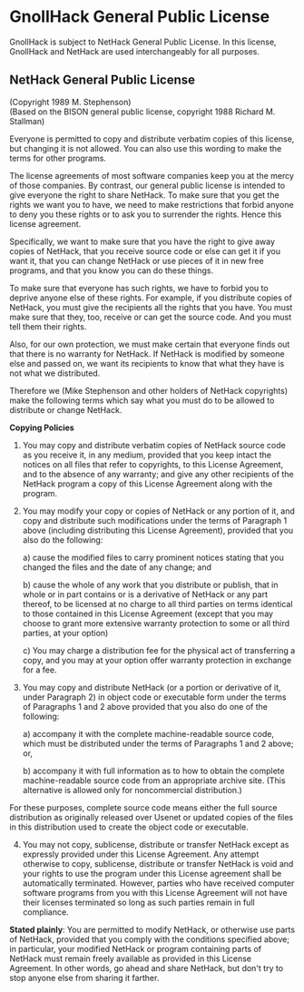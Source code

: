 # GnollHack General Public License

GnollHack is subject to NetHack General Public License. In this license, GnollHack and NetHack are used interchangeably for all purposes.


## NetHack General Public License
\(Copyright 1989 M. Stephenson\)  
\(Based on the BISON general public license, copyright 1988 Richard M. Stallman\)  

Everyone is permitted to copy and distribute verbatim copies of this license, but changing it is not allowed.  You can also use this wording to make the terms for other programs.

The license agreements of most software companies keep you at the mercy of those companies.  By contrast, our general public license is intended to give everyone the right to share NetHack.  To make sure that you get the rights we want you to have, we need to make restrictions that forbid anyone to deny you these rights or to ask you to surrender the rights.  Hence this license agreement.

Specifically, we want to make sure that you have the right to give away copies of NetHack, that you receive source code or else can get it if you want it, that you can change NetHack or use pieces of it in new free programs, and that you know you can do these things.

To make sure that everyone has such rights, we have to forbid you to deprive anyone else of these rights.  For example, if you distribute copies of NetHack, you must give the recipients all the rights that you have.  You must make sure that they, too, receive or can get the source code.  And you must tell them their rights.

Also, for our own protection, we must make certain that everyone finds out that there is no warranty for NetHack.  If NetHack is modified by someone else and passed on, we want its recipients to know that what they have is not what we distributed.

Therefore we (Mike Stephenson and other holders of NetHack copyrights) make the following terms which say what you must do to be allowed to distribute or change NetHack.


**Copying Policies**

1. You may copy and distribute verbatim copies of NetHack source code as you receive it, in any medium, provided that you keep intact the notices on all files that refer to copyrights, to this License Agreement, and to the absence of any warranty; and give any other recipients of the NetHack program a copy of this License Agreement along with the program.

2. You may modify your copy or copies of NetHack or any portion of it, and copy and distribute such modifications under the terms of Paragraph 1 above (including distributing this License Agreement), provided that you also do the following:

    a) cause the modified files to carry prominent notices stating that you changed the files and the date of any change; and

    b) cause the whole of any work that you distribute or publish, that in whole or in part contains or is a derivative of NetHack or any part thereof, to be licensed at no charge to all third parties on terms identical to those contained in this License Agreement (except that you may choose to grant more extensive warranty protection to some or all third parties, at your option)

    c) You may charge a distribution fee for the physical act of transferring a copy, and you may at your option offer warranty protection in exchange for a fee.

3. You may copy and distribute NetHack (or a portion or derivative of it, under Paragraph 2) in object code or executable form under the terms of  Paragraphs 1 and 2 above provided that you also do one of the following:

    a) accompany it with the complete machine-readable source code, which must be distributed under the terms of Paragraphs 1 and 2 above; or,

    b) accompany it with full information as to how to obtain the complete machine-readable source code from an appropriate archive site.  (This alternative is allowed only for noncommercial distribution.)

For these purposes, complete source code means either the full source distribution as originally released over Usenet or updated copies of the files in this distribution used to create the object code or executable.

4. You may not copy, sublicense, distribute or transfer NetHack except as expressly provided under this License Agreement.  Any attempt otherwise to copy, sublicense, distribute or transfer NetHack is void and your rights to use the program under this License agreement shall be automatically terminated.  However, parties who have received computer software programs from you with this License Agreement will not have their licenses terminated so long as such parties remain in full compliance.


**Stated plainly**:  You are permitted to modify NetHack, or otherwise use parts of NetHack, provided that you comply with the conditions specified above; in particular, your modified NetHack or program containing parts of NetHack must remain freely available as provided in this License Agreement.  In other words, go ahead and share NetHack, but don't try to stop anyone else from sharing it farther.
